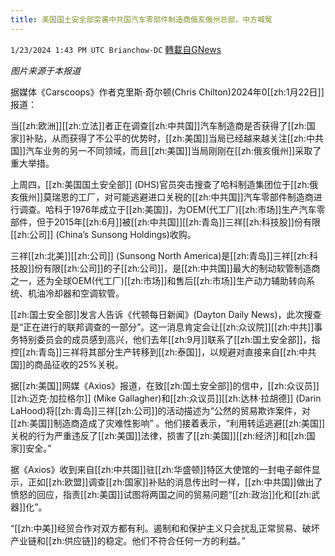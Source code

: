 ```yaml
---
title: 美国国土安全部突袭中共国汽车零部件制造商俄亥俄州总部，中方喊冤
---
```

`1/23/2024 1:43 PM UTC Brianchow-DC` [轉載自GNews](https://gnews.org/articles/2245875)

*图片来源于本报道*

据媒体《Carscoops》作者克里斯·奇尔顿(Chris Chilton)2024年0[[zh:1月22日]]报道：

当[[zh:欧洲]][[zh:立法]]者正在调查[[zh:中共国]]汽车制造商是否获得了[[zh:国家]]补贴，从而获得了不公平的优势时，[[zh:美国]]当局已经越来越关注[[zh:中共国]]汽车业务的另一不同领域，而且[[zh:美国]]当局刚刚在[[zh:俄亥俄州]]采取了重大举措。

上周四，[[zh:美国国土安全部]] (DHS)官员突击搜查了哈科制造集团位于[[zh:俄亥俄州]]莫瑞恩的工厂，对可能逃避进口关税的[[zh:中共国]]汽车零部件制造商进行调查。哈科于1976年成立于[[zh:美国]]，为OEM(代工厂)[[zh:市场]]生产汽车零部件，但于2015年[[zh:6月]]被[[zh:中共国]][[zh:青岛]]三祥[[zh:科技股]]份有限[[zh:公司]] (China’s Sunsong Holdings)收购。

三祥[[zh:北美]][[zh:公司]] (Sunsong North America)是[[zh:青岛]]三祥[[zh:科技股]]份有限[[zh:公司]]的子[[zh:公司]]，是[[zh:中共国]]最大的制动软管制造商之一，还为全球OEM(代工厂)[[zh:市场]]和售后[[zh:市场]]生产动力辅助转向系统、机油冷却器和空调软管。

[[zh:国土安全部]]发言人告诉《代顿每日新闻》(Dayton Daily News)，此次搜查是“正在进行的联邦调查的一部分”。这一消息肯定会让[[zh:众议院]][[zh:中共]]事务特别委员会的成员感到高兴，他们去年[[zh:9月]]联系了[[zh:国土安全部]]，指控[[zh:青岛]]三祥将其部分生产转移到[[zh:泰国]]，以规避对直接来自[[zh:中共国]]的商品征收的25%关税。

据[[zh:美国]]网媒《Axios》报道，在致[[zh:国土安全部]]的信中，[[zh:众议员]][[zh:迈克·加拉格尔]] (Mike Gallagher)和[[zh:众议员]][[zh:达林·拉胡德]] (Darin LaHood)将[[zh:青岛]]三祥[[zh:公司]]的活动描述为“公然的贸易欺诈案件，对[[zh:美国]]制造商造成了灾难性影响” 。他们接着表示，“利用转运逃避[[zh:美国]]关税的行为严重违反了[[zh:美国]]法律，损害了[[zh:美国]][[zh:经济]]和[[zh:国家]]安全。”

据《Axios》收到来自[[zh:中共国]]驻[[zh:华盛顿]]特区大使馆的一封电子邮件显示，正如[[zh:欧盟]]调查[[zh:国家]]补贴的消息传出时一样，[[zh:中共国]]做出了愤怒的回应，指责[[zh:美国]]试图将两国之间的贸易问题“[[zh:政治]]化和[[zh:武器]]化”。

“[[zh:中美]]经贸合作对双方都有利。遏制和和保护主义只会扰乱正常贸易、破坏产业链和[[zh:供应链]]的稳定。他们不符合任何一方的利益。”
